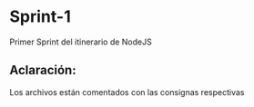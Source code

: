 # Sprint-1
Primer Sprint del itinerario de NodeJS

## Aclaración:

Los archivos están comentados con las consignas respectivas
